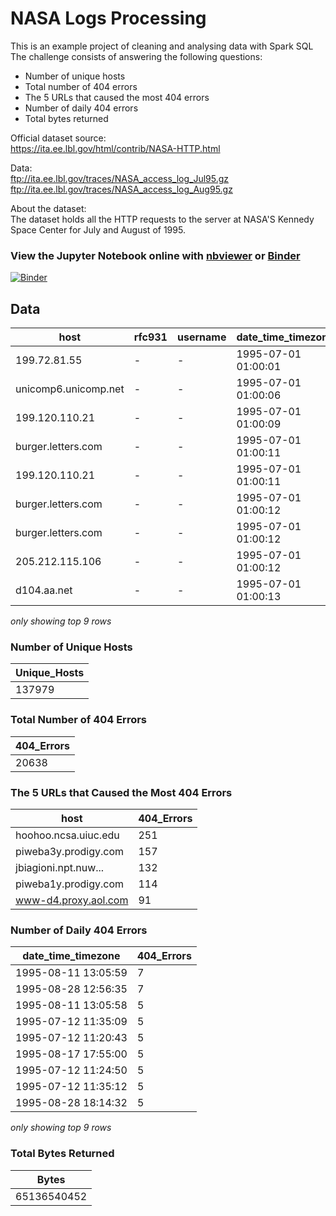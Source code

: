 # NASA Logs Processing
This is an example project of cleaning and analysing data with Spark SQL    
The challenge consists of answering the following questions:  
  
- Number of unique hosts  
- Total number of 404 errors  
- The 5 URLs that caused the most 404 errors  
- Number of daily 404 errors  
- Total bytes returned  
  
Official dataset source:  
https://ita.ee.lbl.gov/html/contrib/NASA-HTTP.html  
  
Data:  
ftp://ita.ee.lbl.gov/traces/NASA_access_log_Jul95.gz  
ftp://ita.ee.lbl.gov/traces/NASA_access_log_Aug95.gz  

About the dataset:  
The dataset holds all the HTTP requests to the server at NASA'S Kennedy Space Center for July and August of 1995. 

### View the Jupyter Notebook online with [nbviewer](https://nbviewer.jupyter.org/github/WWMarin/NASA-Logs-Processing/blob/main/nasa_logs_processing.ipynb) or [Binder](https://mybinder.org/v2/gh/WWMarin/NASA-Logs-Processing/main?filepath=nasa_logs_processing.ipynb)
[![Binder](https://mybinder.org/badge_logo.svg)](https://mybinder.org/v2/gh/WWMarin/NASA-Logs-Processing/main?filepath=nasa_logs_processing.ipynb)

## Data
|                host|rfc931|username| date_time_timezone|             request|statuscode|bytes|
|--------------------|------|--------|-------------------|--------------------|----------|-----|
|        199.72.81.55|     -|       -|1995-07-01 01:00:01|GET /history/apol...|       200| 6245|
|unicomp6.unicomp.net|     -|       -|1995-07-01 01:00:06|GET /shuttle/coun...|       200| 3985|
|      199.120.110.21|     -|       -|1995-07-01 01:00:09|GET /shuttle/miss...|       200| 4085|
|  burger.letters.com|     -|       -|1995-07-01 01:00:11|GET /shuttle/coun...|       304|    0|
|      199.120.110.21|     -|       -|1995-07-01 01:00:11|GET /shuttle/miss...|       200| 4179|
|  burger.letters.com|     -|       -|1995-07-01 01:00:12|GET /images/NASA-...|       304|    0|
|  burger.letters.com|     -|       -|1995-07-01 01:00:12|GET /shuttle/coun...|       200|    0|
|     205.212.115.106|     -|       -|1995-07-01 01:00:12|GET /shuttle/coun...|       200| 3985|
|         d104.aa.net|     -|       -|1995-07-01 01:00:13|GET /shuttle/coun...|       200| 3985|

*only showing top 9 rows*

### Number of Unique Hosts
|Unique_Hosts|
|------------|
|      137979|

### Total Number of 404 Errors
|404_Errors|
|----------|
|     20638|

### The 5 URLs that Caused the Most 404 Errors
|                host|404_Errors|
|--------------------|----------|
|hoohoo.ncsa.uiuc.edu|       251|
|piweba3y.prodigy.com|       157|
|jbiagioni.npt.nuw...|       132|
|piweba1y.prodigy.com|       114|
|www-d4.proxy.aol.com|        91|

### Number of Daily 404 Errors
| date_time_timezone|404_Errors|
|-------------------|----------|
|1995-08-11 13:05:59|         7|
|1995-08-28 12:56:35|         7|
|1995-08-11 13:05:58|         5|
|1995-07-12 11:35:09|         5|
|1995-07-12 11:20:43|         5|
|1995-08-17 17:55:00|         5|
|1995-07-12 11:24:50|         5|
|1995-07-12 11:35:12|         5|
|1995-08-28 18:14:32|         5|

*only showing top 9 rows*

### Total Bytes Returned
|      Bytes|
|-----------|
|65136540452|
